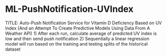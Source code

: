 # ML-PushNotification-UVIndex
TITLE:  Auto-Push Notification Service for Vitamin D Deficiency Based on UV Index  (And an Attempt To Create Predictive Models Using Data From A Weather API)  1) After each run, calculate average of predicted UV index is low and then send push notification 2) Sequentially a linear regression model will run based on the training and testing splits of the historical dataset

